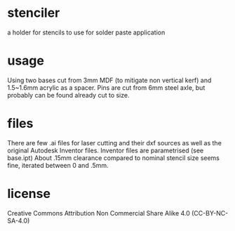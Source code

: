 # stenciler
a holder for stencils to use for solder paste application

# usage
Using two bases cut from 3mm MDF (to mitigate non vertical kerf) and 1.5~1.6mm acrylic as a spacer. Pins are cut from 6mm steel axle, but probably can be found already cut to size.

# files
There are few .ai files for laser cutting and their dxf sources as well as the original Autodesk Inventor files. Inventor files are parametrised (see base.ipt)
About .15mm clearance compared to nominal stencil size seems fine, iterated between 0 and .5mm.

# license
Creative Commons Attribution Non Commercial Share Alike 4.0 (CC-BY-NC-SA-4.0)

